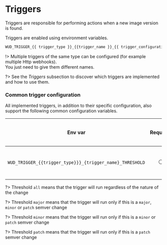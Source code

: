 # Triggers

Triggers are responsible for performing actions when a new image version is found.
  
Triggers are enabled using environment variables.

```bash
WUD_TRIGGER_{{ trigger_type }}_{{trigger_name }}_{{ trigger_configuration_item }}=XXX
```

!> Multiple triggers of the same type can be configured (for example multiple Http webhooks).  
You just need to give them different names.

?> See the _Triggers_ subsection to discover which triggers are implemented and how to use them.

### Common trigger configuration
All implemented triggers, in addition to their specific configuration, also support the following common configuration variables.

| Env var                                                  | Required       | Description                               | Supported values                 | Default value when missing |
| -------------------------------------------------------- |:--------------:| ----------------------------------------- | -------------------------------- | -------------------------- |
| `WUD_TRIGGER_{{trigger_type}}}_{trigger_name}_THRESHOLD` | :white_circle: | The threshold to reach to run the trigger | `all`, `major`, `minor`, `patch` | `all`                      |

?> Threshold `all` means that the trigger will run regardless of the nature of the change

?> Threshold `major` means that the trigger will run only if this is a `major`, `minor` or `patch` semver change 

?> Threshold `minor` means that the trigger will run only if this is a `minor` or `patch` semver change

?> Threshold `patch` means that the trigger will run only if this is a `patch` semver change